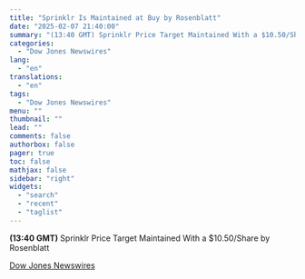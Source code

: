 ```yaml
---
title: "Sprinklr Is Maintained at Buy by Rosenblatt"
date: "2025-02-07 21:40:00"
summary: "(13:40 GMT) Sprinklr Price Target Maintained With a $10.50/Share by Rosenblatt"
categories:
  - "Dow Jones Newswires"
lang:
  - "en"
translations:
  - "en"
tags:
  - "Dow Jones Newswires"
menu: ""
thumbnail: ""
lead: ""
comments: false
authorbox: false
pager: true
toc: false
mathjax: false
sidebar: "right"
widgets:
  - "search"
  - "recent"
  - "taglist"
---
```


**(13:40 GMT)** Sprinklr Price Target Maintained With a $10.50/Share by Rosenblatt

[Dow Jones Newswires](https://www.tradingview.com/news/DJN_DN20250207006397:0/)
